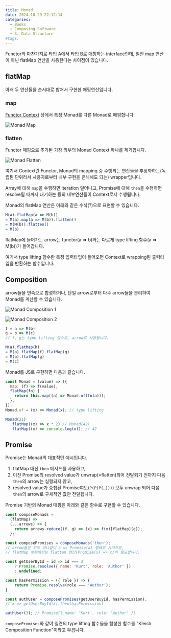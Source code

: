 ```yaml
---
title: Monad
date: 2024-10-29 22:12:14
categories:
  - Books
  - Composing Software
  - 3. Data Structure
#tags:
---
```

Functor와 마찬가지로 타입 A에서 타입 B로 매핑하는 interface인데, 일반 map 연산이 아닌 flatMap 연산을 사용한다는 차이점이 있습니다.

## flatMap

아래 두 연산들을 순서대로 합쳐서 구현한 매핑연산입니다.

### map

[Functor Context](../functor-category) 상에서 특정 Monad를 다른 Monad로 매핑합니다.

![Monad Map](/images/monad_map.png)

### flatten

Functor 매핑으로 추가된 가장 외부의 Monad Context 하나를 제거합니다.

![Monad Flatten](/images/monad_flatten.png)

여기서 Context란 Functor, Monad의 mapping 중 수행되는 연산들을 추상화하는(독립된 단위라서 사용자로부터 내부 구현을 은닉해도 되는) wrapper입니다.

Array에 대해 `map`을 수행하면 iteration 일어나고, Promise에 대해 `then`을 수행하면 resolve될 때까지 대기하는 등의 내부연산들이 Context로서 수행됩니다.

Monad의 flatMap 연산은 아래와 같은 수식(?)으로 표현할 수 있습니다.

```js
M(a).flatMap(a => M(b))
= M(a).map(a => M(b)).flatten()
= M(M(b)).flatten()
= M(b)
```

flatMap에 들어가는 arrow는 functor(a ⇒ b)와는 다르게 type lifting 함수(a ⇒ M(b))가 들어갑니다.

여기서 type lifting 함수란 특정 입력타입이 들어오면 Context로 wrapping된 출력타입을 반환하는 함수입니다.

## Composition

arrow들을 연속으로 합성하거나, 단일 arrow로부터 다수 arrow들을 분리하여 Monad를 계산할 수 있습니다.

![Monad Composition 1](/images/monad_composition_1.png)

![Monad Composition 2](/images/monad_composition_2.png)

```jsx
f = a => M(b)
g = b => M(c)
// f, g는 type lifting 함수로, arrow로 사용됩니다.

M(a).flatMap(h)
= M(a).flatMap(f).flatMap(g)
= M(b).flatMap(g)
= M(c)
```

Monad를 JS로 구현하면 다음과 같습니다.

```js
const Monad = (value) => ({
  map: (f) => f(value),
  flatMap(fn) {
    return this.map((a) => Monad.of(fn(a)));
  },
});
Monad.of = (x) => Monad(x); // type lifting
```

```js
Monad(21)
  .flatMap((x) => x * 2) // Monad(42)
  .flatMap((x) => console.log(x)); // 42
```

## Promise

Promise는 Monad의 대표적인 예시입니다.

1. flatMap 대신 `then` 메서드를 사용하고,
2. 이전 Promise의 resolved value가 unwrap(=flatten)되어 전달되기 전까지 다음 `then`의 arrow는 실행되지 않고,
3. resolved value가 중첩된 Promise여도(`P(P(P(…)))`) 모두 unwrap 되어 다음 `then`의 arrow로 구체적인 값만 전달됩니다.

Promise 기반의 Monad 매핑은 아래와 같은 함수로 구현할 수 있습니다.

```js
const composeMonads =
  (flatMap) =>
  (...arrows) => {
    return arrows.reduce((f, g) => (x) => f(x)[flatMap](g));
  };
```

```js
const composePromises = composeMonads('then');
// arrow들은 모두 하나같이 a => Promise(a) 형태로 가지므로,
// flatMap 부분에서는 flatten 연산(Promise(x) => x)이 필요합니다.

const getUserById = id => id === 3
	? Promise.resolve({ name: 'Kurt', role: 'Author' })
	: undefined;

const hasPermission = ({ role }) => {
	return Promise.resolve(role === 'Author');
}

const authUser = composePromises(getUserBuyId, hasPermission);
// x => getUserBuyId(x).then(hasPermission)

authUser(3); // Promise({ name: 'Kurt', role: 'Author' })
```

`composePromises`와 같이 일련의 type lifting 함수들을 합성한 함수를 "Kleisli Composition Function"이라고 부릅니다.
